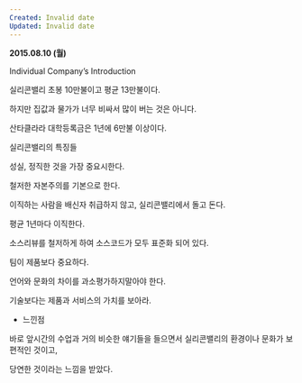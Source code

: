 ```yaml
---
Created: Invalid date
Updated: Invalid date
---
```

**2015.08.10 (월)**

Individual Company’s Introduction

실리콘밸리 초봉 10만불이고 평균 13만불이다.

하지만 집값과 물가가 너무 비싸서 많이 버는 것은 아니다.

산타클라라 대학등록금은 1년에 6만불 이상이다.

실리콘밸리의 특징들

성실, 정직한 것을 가장 중요시한다.

철저한 자본주의를 기본으로 한다.

이직하는 사람을 배신자 취급하지 않고, 실리콘밸리에서 돌고 돈다.

평균 1년마다 이직한다.

소스리뷰를 철저하게 하여 소스코드가 모두 표준화 되어 있다.

팀이 제품보다 중요하다.

언어와 문화의 차이를 과소평가하지말아야 한다.

기술보다는 제품과 서비스의 가치를 보아라.

- 느낀점

바로 앞시간의 수업과 거의 비슷한 얘기들을 들으면서 실리콘밸리의 환경이나 문화가 보편적인 것이고,

당연한 것이라는 느낌을 받았다.